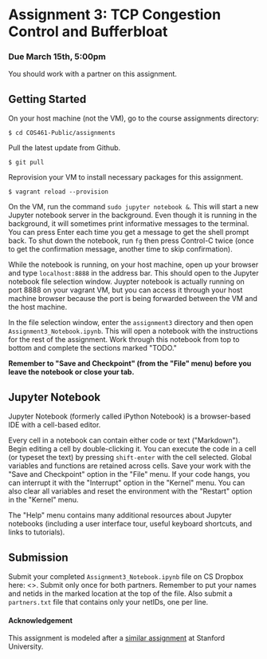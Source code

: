 # Assignment 3: TCP Congestion Control and Bufferbloat

### Due March 15th, 5:00pm

You should work with a partner on this assignment.

## Getting Started

On your host machine (not the VM), go to the course assignments directory:

```
$ cd COS461-Public/assignments
```
 Pull the latest update from Github.
```
$ git pull
```

Reprovision your VM to install necessary packages for this assignment.

```
$ vagrant reload --provision
```

On the VM, run the command `sudo jupyter notebook &`. This will start a new Jupyter notebook server in the background. Even though it is running in the background, it will sometimes print informative messages to the terminal. You can press Enter each time you get a message to get the shell prompt back. To shut down the notebook, run `fg` then press Control-C twice (once to get the confirmation message, another time to skip confirmation).

While the notebook is running, on your host machine, open up your browser and type `localhost:8888` in the address bar. This should open to the Jupyter notebook file selection window.  Juypter notebook is actually running on port 8888 on your vagrant VM, but you can access it through your host machine browser because the port is being forwarded between the VM and the host machine.  

In the file selection window, enter the `assignment3` directory and then open `Assignment3_Notebook.ipynb`. This will open a notebook with the instructions for the rest of the assignment.  Work through this notebook from top to bottom and complete the sections marked "TODO."

**Remember to "Save and Checkpoint" (from the "File" menu) before you leave the notebook or close your tab.**  

## Jupyter Notebook

Jupyter Notebook (formerly called iPython Notebook) is a browser-based IDE with a cell-based editor.

Every cell in a notebook can contain either code or text ("Markdown"). Begin editing a cell by double-clicking it. You can execute the code in a cell (or typeset the text) by pressing `shift-enter` with the cell selected.  Global variables and functions are retained across cells. Save your work with the "Save and Checkpoint" option in the "File" menu. If your code hangs, you can interrupt it with the "Interrupt" option in the "Kernel" menu.  You can also clear all variables and reset the environment with the "Restart" option in the "Kernel" menu.

The "Help" menu contains many additional resources about Jupyter notebooks (including a user interface tour, useful keyboard shortcuts, and links to tutorials).

## Submission

Submit your completed `Assignment3_Notebook.ipynb` file on CS Dropbox here: <>. Submit only once for both partners. Remember to put your names and netids in the marked location at the top of the file. Also submit a `partners.txt` file that contains only your netIDs, one per line.

#### Acknowledgement
This assignment is modeled after a [similar assignment](http://web.stanford.edu/class/cs244/pa1.html) at Stanford University.
